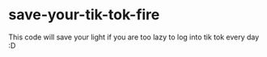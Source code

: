 # save-your-tik-tok-fire
This code will save your light if you are too lazy to log into tik tok every day :D

